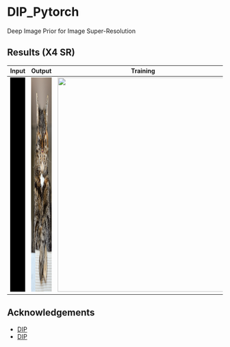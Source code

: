 # DIP_Pytorch
Deep Image Prior for Image Super-Resolution

## Results (X4 SR)
| Input | Output | Training
 | ----- | ------ | --------
 |<img src="./imgs/input.png" width="400" height="500"/> | <img src="./imgs/sr.png" width="400" height="500"/> |<img src="./imgs/0869.gif" width="400" height="500"/>

## Acknowledgements
- [DIP](https://github.com/DmitryUlyanov/deep-image-prior)
- [DIP](https://github.com/atiyo/deep_image_prior)
